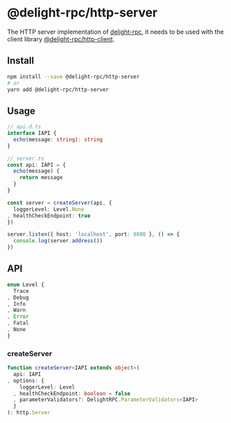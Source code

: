 # @delight-rpc/http-server
The HTTP server implementation of [delight-rpc],
it needs to be used with the client library [@delight-rpc/http-client].

[delight-rpc]: https://www.npmjs.com/package/delight-rpc
[@delight-rpc/http-client]: https://www.npmjs.com/package/@delight-rpc/http-client

## Install
```sh
npm install --save @delight-rpc/http-server
# or
yarn add @delight-rpc/http-server
```

## Usage
```ts
// api.d.ts
interface IAPI {
  echo(message: string): string
}

// server.ts
const api: IAPI = {
  echo(message) {
    return message
  }
}

const server = createServer(api, {
  loggerLevel: Level.None
, healthCheckEndpoint: true
})

server.listen({ host: 'localhost', port: 8080 }, () => {
  console.log(server.address())
})
```

## API
```ts
enum Level {
  Trace
, Debug
, Info
, Warn
, Error
, Fatal
, None
}
```

### createServer
```ts
function createServer<IAPI extends object>(
  api: IAPI
, options: {
    loggerLevel: Level
  , healthCheckEndpoint: boolean = false
  , parameterValidators?: DelightRPC.ParameterValidators<IAPI>
  }
): http.Server
```
